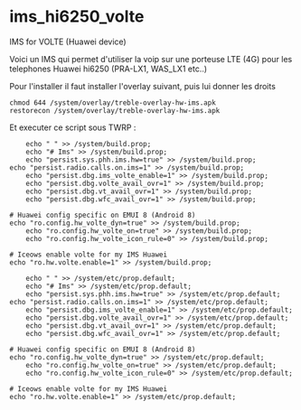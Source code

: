 # ims_hi6250_volte
 IMS for VOLTE (Huawei device)

Voici un IMS qui permet d'utiliser la voip sur une porteuse LTE (4G) pour les telephones Huawei hi6250 (PRA-LX1, WAS_LX1 etc..)

Pour l'installer il faut installer l'overlay suivant, puis lui donner les droits

	chmod 644 /system/overlay/treble-overlay-hw-ims.apk
	restorecon /system/overlay/treble-overlay-hw-ims.apk

Et executer ce script sous TWRP :

    	echo " " >> /system/build.prop;
    	echo "# Ims" >> /system/build.prop;
    	echo "persist.sys.phh.ims.hw=true" >> /system/build.prop;
	echo "persist.radio.calls.on.ims=1" >> /system/build.prop;
    	echo "persist.dbg.ims_volte_enable=1" >> /system/build.prop;
    	echo "persist.dbg.volte_avail_ovr=1" >> /system/build.prop;
    	echo "persist.dbg.vt_avail_ovr=1" >> /system/build.prop;
    	echo "persist.dbg.wfc_avail_ovr=1" >> /system/build.prop;
	
	# Huawei config specific on EMUI 8 (Android 8)
	echo "ro.config.hw_volte_dyn=true" >> /system/build.prop;
    	echo "ro.config.hw_volte_on=true" >> /system/build.prop;
    	echo "ro.config.hw_volte_icon_rule=0" >> /system/build.prop;	
	
	# Iceows enable volte for my IMS Huawei
	echo "ro.hw.volte.enable=1" >> /system/build.prop;

    	echo " " >> /system/etc/prop.default;
    	echo "# Ims" >> /system/etc/prop.default;
    	echo "persist.sys.phh.ims.hw=true" >> /system/etc/prop.default;
	echo "persist.radio.calls.on.ims=1" >> /system/etc/prop.default;
    	echo "persist.dbg.ims_volte_enable=1" >> /system/etc/prop.default;
    	echo "persist.dbg.volte_avail_ovr=1" >> /system/etc/prop.default;
    	echo "persist.dbg.vt_avail_ovr=1" >> /system/etc/prop.default;
    	echo "persist.dbg.wfc_avail_ovr=1" >> /system/etc/prop.default;
	
	# Huawei config specific on EMUI 8 (Android 8)
	echo "ro.config.hw_volte_dyn=true" >> /system/etc/prop.default;
    	echo "ro.config.hw_volte_on=true" >> /system/etc/prop.default;
    	echo "ro.config.hw_volte_icon_rule=0" >> /system/etc/prop.default;	
	
	# Iceows enable volte for my IMS Huawei
	echo "ro.hw.volte.enable=1" >> /system/etc/prop.default;	

